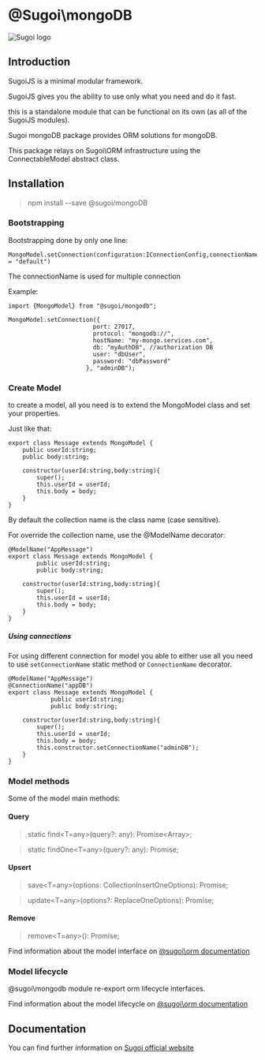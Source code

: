 # @Sugoi\mongoDB

![Sugoi logo](https://www.sugoijs.com/assets/logo_inverse.png)


## Introduction
SugoiJS is a minimal modular framework.

SugoiJS gives you the ability to use only what you need and do it fast.

this is a standalone module that can be functional on its own (as all of the SugoiJS modules).


Sugoi mongoDB package provides ORM solutions for mongoDB.

This package relays on Sugoi\ORM infrastructure using the ConnectableModel abstract class.

## Installation

> npm install --save @sugoi/mongoDB

### Bootstrapping

Bootstrapping done by only one line:

    MongoModel.setConnection(configuration:IConnectionConfig,connectionName:string = "default")

The connectionName is used for multiple connection

Example:

    import {MongoModel} from "@sugoi/mongodb";

    MongoModel.setConnection({
                            port: 27017,
                            protocol: "mongodb://",
                            hostName: "my-mongo.services.com",
                            db: "myAuthDB", //authorization DB
                            user: "dbUser",
                            password: "dbPassword"
                          }, "adminDB");


### Create Model

to create a model, all you need is to extend the MongoModel class and set your properties.

Just like that:

    export class Message extends MongoModel {
        public userId:string;
        public body:string;

        constructor(userId:string,body:string){
            super();
            this.userId = userId;
            this.body = body;
        }
    }

By default the collection name is the class name (case sensitive).

For override the collection name, use the @ModelName decorator:

    @ModelName("AppMessage")
    export class Message extends MongoModel {
            public userId:string;
            public body:string;

        constructor(userId:string,body:string){
            super();
            this.userId = userId;
            this.body = body;
        }
    }

##### Using connections

For using different connection for model you able to either use all you need to use
`setConnectionName` static method or `ConnectionName` decorator.

    @ModelName("AppMessage")
    @ConnectionName("appDB")
    export class Message extends MongoModel {
                public userId:string;
                public body:string;

        constructor(userId:string,body:string){
            super();
            this.userId = userId;
            this.body = body;
            this.constructor.setConnectionName("adminDB");
        }
    }

### Model methods

Some of the model main methods:

#### Query

> static find<T=any>(query?: any): Promise<Array<T>>;

> static findOne<T=any>(query?: any): Promise<T>;

#### Upsert

> save<T=any>(options: CollectionInsertOneOptions): Promise<T>;

> update<T=any>(options?: ReplaceOneOptions): Promise<T>;

#### Remove

> remove<T=any>(): Promise<T>;

Find information about the model interface on [@sugoi\orm documentation](http://www.sugoijs.com/documentation/orm/index)


### Model lifecycle

@sugoi\mongodb module re-export orm lifecycle interfaces.

Find information about the model lifecycle on [@sugoi\orm documentation](http://www.sugoijs.com/documentation/orm/index)

## Documentation

You can find further information on [Sugoi official website](http://www.sugoijs.com)